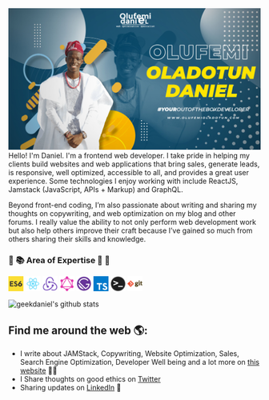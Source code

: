 <img src="https://raw.githubusercontent.com/geekdaniels/geekdaniels/master/geekdaniels.jpg" alt="banner that says I'm Olufemi Oladotun Daniel. web optimization specialist">
Hello! I'm Daniel. I'm a frontend web developer.  I take pride in helping my clients build websites and web applications that bring sales, generate leads, is responsive, well optimized, accessible to all, and provides a great user experience. Some technologies I enjoy working with include ReactJS, Jamstack (JavaScript, APIs + Markup) and GraphQL. 

Beyond front-end coding, I’m also passionate about writing and sharing my thoughts on copywriting, and web optimization on my blog and other forums. I really value the ability to not only perform web development work but also help others improve their craft because I’ve gained so much from others sharing their skills and knowledge.

### :open_book: :books: Area of Expertise :closed_book: :green_book:

<code><img height="30" src="https://raw.githubusercontent.com/github/explore/80688e429a7d4ef2fca1e82350fe8e3517d3494d/topics/es6/es6.png"></code>
<code><img height="30" src="https://raw.githubusercontent.com/github/explore/80688e429a7d4ef2fca1e82350fe8e3517d3494d/topics/react/react.png"></code>
<code><img height="30" src="https://raw.githubusercontent.com/github/explore/80688e429a7d4ef2fca1e82350fe8e3517d3494d/topics/redux/redux.png"></code>
<code><img height="30" src="https://raw.githubusercontent.com/github/explore/5c058a388828bb5fde0bcafd4bc867b5bb3f26f3/topics/graphql/graphql.png"></code>
<code><img height="30" src="https://raw.githubusercontent.com/github/explore/e94815998e4e0713912fed477a1f346ec04c3da2/topics/gatsby/gatsby.png"></code>
<code><img height="30" src="https://raw.githubusercontent.com/github/explore/80688e429a7d4ef2fca1e82350fe8e3517d3494d/topics/typescript/typescript.png"></code>
<code><img height="30" src="https://raw.githubusercontent.com/github/explore/80688e429a7d4ef2fca1e82350fe8e3517d3494d/topics/terminal/terminal.png"></code>
<code><img height="30" src="https://raw.githubusercontent.com/github/explore/80688e429a7d4ef2fca1e82350fe8e3517d3494d/topics/git/git.png"></code>

![geekdaniel's github stats](https://github-readme-stats.vercel.app/api?username=geekdaniels&show_icons=true&title_color=fff&icon_color=79ff97&text_color=9f9f9f&bg_color=151515)


## Find me around the web 🌎:
- I write about JAMStack, Copywriting, Website Optimization, Sales, Search Engine Optimization, Developer Well being and a lot more on  <a href="https://www.olufemioladotun.com">this website</a> ✍🏾
- I Share thoughts on good ethics on <a href="https://www.twitter.com/bygeekdaniels"> Twitter </a>
- Sharing updates on <a href="https://www.linkedin.com/in/olufemi-oladotun-daniel/">LinkedIn</a> 💼
